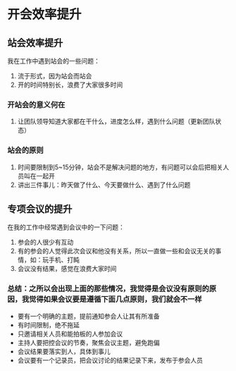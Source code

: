 # 开会效率提升

## 站会效率提升
我在工作中遇到站会的一些问题：
1. 流于形式，因为站会而站会
2. 开的时间特别长，浪费了大家很多时间

### 开站会的意义何在
1. 让团队领导知道大家都在干什么，进度怎么样，遇到什么问题（更新团队状态）
### 站会的原则
1. 时间要限制到5~15分钟，站会不是解决问题的地方，有问题可以会后把相关人员叫在一起开
2. 讲出三件事儿：昨天做了什么、今天要做什么、遇到了什么问题

## 专项会议的提升
在我的工作中经常遇到会议中的一下问题：
1. 参会的人很少有互动
2. 有的参会的人觉得此次会议和他没有关系，所以一直做一些和会议无关的事情，如：玩手机、打盹
3. 会议没有结果，感觉在浪费大家时间

### 总结：之所以会出现上面的那些情况，我觉得是会议没有原则的原因，我觉得如果会议要是遵循下面几点原则，我们就会不一样
* 要有一个明确的主题，提前通知参会人让其有所准备
* 有时间限制，绝不拖延
* 只邀请相关人员和能拍板的人参加会议
* 主持人要把控会议的节奏，聚焦会议主题，避免跑偏
* 会议结果要落实到人，具体到事儿
* 会议要有一个记录员，把会议讨论的结果记录下来，发布于参会人员
